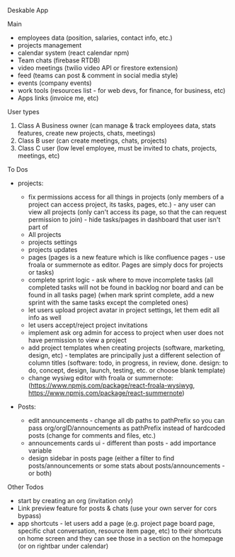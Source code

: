 Deskable App

Main
- employees data (position, salaries, contact info, etc.)
- projects management 
- calendar system (react calendar npm)
- Team chats (firebase RTDB)
- video meetings (twilio video API or firestore extension)
- feed (teams can post & comment in social media style)
- events (company events) 
- work tools (resources list - for web devs, for finance, for business, etc)
- Apps links (invoice me, etc)

User types
1. Class A Business owner (can manage & track employees data, stats features, create new projects, chats, meetings)
2. Class B user (can create meetings, chats, projects)
3. Class C user (low level employee, must be invited to chats, projects, meetings, etc)


To Dos
- projects:
  - fix permissions access for all things in projects (only members of a project can access project, its tasks, pages, etc.) - any user can view all projects (only can't access its page, so that the can request permission to join) - hide tasks/pages in dashboard that user isn't part of
  - All projects
  - projects settings
  - projects updates
  - pages (pages is a new feature which is like confluence pages - use froala or summernote as editor. Pages are simply docs for projects or tasks)
  - complete sprint logic - ask where to move incomplete tasks (all completed tasks will not be found in backlog nor board and can be found in all tasks page) (when mark sprint complete, add a new sprint with the same tasks except the completed ones)
  - let users upload project avatar in project settings, let them edit all info as well
  - let users accept/reject project invitations
  - implement ask org admin for access to project when user does not have permission to view a project
  - add project templates when creating projects (software, marketing, design, etc) - templates are principally just a different selection of column titles (software: todo, in progress, in review, done. design: to do, concept, design, launch, testing, etc. or choose blank template)
  - change wysiwg editor with froala or summernote: (https://www.npmjs.com/package/react-froala-wysiwyg, https://www.npmjs.com/package/react-summernote)

- Posts:
  - edit announcements - change all db paths to pathPrefix so you can pass org/orgID/announcements as pathPrefix instead of hardcoded posts (change for comments and files, etc.)
  - announcements cards ui - different than posts - add importance variable
  - design sidebar in posts page (either a filter to find posts/announcements or some stats about posts/announcements -  or both)

Other Todos
- start by creating an org (invitation only)
- Link preview feature for posts & chats (use your own server for cors bypass)
- app shortcuts - let users add a page (e.g. project page board page, specific chat conversation, resource item page, etc) to their shortcuts on home screen and they can see those in a section on the homepage (or on rightbar under calendar)
